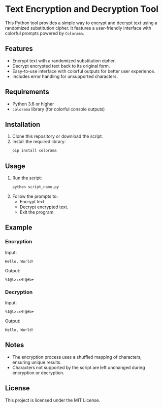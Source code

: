 
# Text Encryption and Decryption Tool

This Python tool provides a simple way to encrypt and decrypt text using a randomized substitution cipher. 
It features a user-friendly interface with colorful prompts powered by `Colorama`.

## Features

- Encrypt text with a randomized substitution cipher.
- Decrypt encrypted text back to its original form.
- Easy-to-use interface with colorful outputs for better user experience.
- Includes error handling for unsupported characters.

## Requirements

- Python 3.6 or higher
- `colorama` library (for colorful console outputs)

## Installation

1. Clone this repository or download the script.
2. Install the required library:
   ```bash
   pip install colorama
   ```

## Usage

1. Run the script:
   ```bash
   python script_name.py
   ```
2. Follow the prompts to:
   - Encrypt text.
   - Decrypt encrypted text.
   - Exit the program.

## Example

### Encryption
Input:
```
Hello, World!
```
Output:
```
%1@lz:xH!@#b+
```

### Decryption
Input:
```
%1@lz:xH!@#b+
```
Output:
```
Hello, World!
```

## Notes

- The encryption process uses a shuffled mapping of characters, ensuring unique results.
- Characters not supported by the script are left unchanged during encryption or decryption.

## License

This project is licensed under the MIT License.
